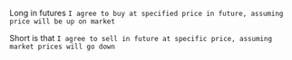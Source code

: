 

Long in futures `I agree to buy at specified price in future, assuming price will be up on market`

Short is that `I agree to sell in future at specific price, assuming market prices will go down`

